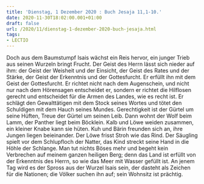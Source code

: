 ```yaml
---
title: 'Dienstag, 1 Dezember 2020 : Buch Jesaja 11,1-10.'
date: 2020-11-30T18:02:00.001+01:00
draft: false
url: /2020/11/dienstag-1-dezember-2020-buch-jesaja.html
tags: 
- LECTIO
---
```


Doch aus dem Baumstumpf Isais wächst ein Reis hervor, ein junger Trieb aus seinen Wurzeln bringt Frucht. Der Geist des Herrn lässt sich nieder auf ihm: der Geist der Weisheit und der Einsicht, der Geist des Rates und der Stärke, der Geist der Erkenntnis und der Gottesfurcht. Er erfüllt ihn mit dem Geist der Gottesfurcht. Er richtet nicht nach dem Augenschein, und nicht nur nach dem Hörensagen entscheidet er, sondern er richtet die Hilflosen gerecht und entscheidet für die Armen des Landes, wie es recht ist. Er schlägt den Gewalttätigen mit dem Stock seines Wortes und tötet den Schuldigen mit dem Hauch seines Mundes. Gerechtigkeit ist der Gürtel um seine Hüften, Treue der Gürtel um seinen Leib. Dann wohnt der Wolf beim Lamm, der Panther liegt beim Böcklein. Kalb und Löwe weiden zusammen, ein kleiner Knabe kann sie hüten. Kuh und Bärin freunden sich an, ihre Jungen liegen beieinander. Der Löwe frisst Stroh wie das Rind. Der Säugling spielt vor dem Schlupfloch der Natter, das Kind streckt seine Hand in die Höhle der Schlange. Man tut nichts Böses mehr und begeht kein Verbrechen auf meinem ganzen heiligen Berg; denn das Land ist erfüllt von der Erkenntnis des Herrn, so wie das Meer mit Wasser gefüllt ist. An jenem Tag wird es der Spross aus der Wurzel Isais sein, der dasteht als Zeichen für die Nationen; die Völker suchen ihn auf; sein Wohnsitz ist prächtig.